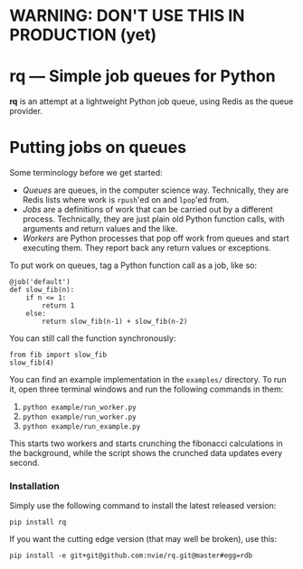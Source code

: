 # WARNING: DON'T USE THIS IN PRODUCTION (yet)

# rq — Simple job queues for Python

**rq** is an attempt at a lightweight Python job queue, using Redis as the
queue provider.


# Putting jobs on queues

Some terminology before we get started:

* *Queues* are queues, in the computer science way.  Technically, they are
  Redis lists where work is `rpush`'ed on and `lpop`'ed from.
* *Jobs* are a definitions of work that can be carried out by a different
  process.  Technically, they are just plain old Python function calls, with
  arguments and return values and the like.
* *Workers* are Python processes that pop off work from queues and start
  executing them.  They report back any return values or exceptions.

To put work on queues, tag a Python function call as a job, like so:

    @job('default')
    def slow_fib(n):
        if n <= 1:
            return 1
        else:
            return slow_fib(n-1) + slow_fib(n-2)

You can still call the function synchronously:

    from fib import slow_fib
    slow_fib(4)

You can find an example implementation in the `examples/` directory.  To run
it, open three terminal windows and run the following commands in them:

1. `python example/run_worker.py`
1. `python example/run_worker.py`
1. `python example/run_example.py`

This starts two workers and starts crunching the fibonacci calculations in the
background, while the script shows the crunched data updates every second.


### Installation

Simply use the following command to install the latest released version:

    pip install rq

If you want the cutting edge version (that may well be broken), use this:

    pip install -e git+git@github.com:nvie/rq.git@master#egg=rdb


